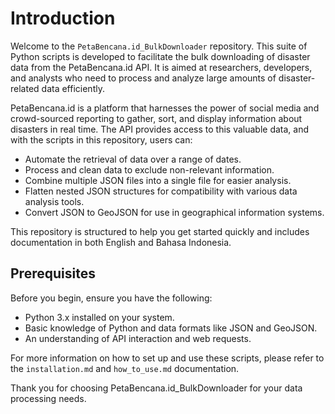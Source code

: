 # Introduction

Welcome to the `PetaBencana.id_BulkDownloader` repository. This suite of Python scripts is developed to facilitate the bulk downloading of disaster data from the PetaBencana.id API. It is aimed at researchers, developers, and analysts who need to process and analyze large amounts of disaster-related data efficiently.

PetaBencana.id is a platform that harnesses the power of social media and crowd-sourced reporting to gather, sort, and display information about disasters in real time. The API provides access to this valuable data, and with the scripts in this repository, users can:

- Automate the retrieval of data over a range of dates.
- Process and clean data to exclude non-relevant information.
- Combine multiple JSON files into a single file for easier analysis.
- Flatten nested JSON structures for compatibility with various data analysis tools.
- Convert JSON to GeoJSON for use in geographical information systems.

This repository is structured to help you get started quickly and includes documentation in both English and Bahasa Indonesia.

## Prerequisites

Before you begin, ensure you have the following:

- Python 3.x installed on your system.
- Basic knowledge of Python and data formats like JSON and GeoJSON.
- An understanding of API interaction and web requests.

For more information on how to set up and use these scripts, please refer to the `installation.md` and `how_to_use.md` documentation.

Thank you for choosing PetaBencana.id_BulkDownloader for your data processing needs.
